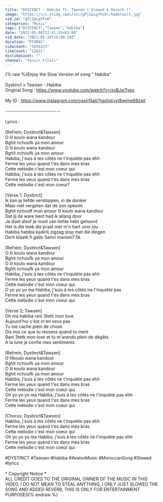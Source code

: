 ```yaml
---
title: "DYSTINCT - Habiba ft. Tawsen ( Slowed & Reverb )"
image: "https:\/\/i.ytimg.com\/vi\/gPjIpLg7Fo0\/hqdefault.jpg"
vid_id: "gPjIpLg7Fo0"
categories: "Music"
tags: ["DYSTINCT","Tawsen","Habiba"]
date: "2022-03-04T22:41:31+03:00"
vid_date: "2021-05-10T18:00:19Z"
duration: "PT4M4S"
viewcount: "1456323"
likeCount: "13621"
dislikeCount: ""
channel: "Yassir Filali"
---
```

{% raw %}Enjoy the Slow Version of song &quot; Habiba&quot;<br /><br />Dystinct x Tawsen - Habiba <br />Original Song : <a rel="nofollow" target="blank" href="https://www.youtube.com/watch?v=ixxBJsiTves">https://www.youtube.com/watch?v=ixxBJsiTves</a><br /><br />My IG : <a rel="nofollow" target="blank" href="https://www.instagram.com/yasirfilali/?igshid=yt8wjme68zwt">https://www.instagram.com/yasirfilali/?igshid=yt8wjme68zwt</a> <br /><br />----------------------------<br /><br />Lyrics : <br /><br />[Refrein; Dystinct&amp;Tawsen]<br />O lil koulo wana kandour<br />Bghit nchoufk ya mon amour<br />O lil koulo wana kandour<br />Bghit nchoufk ya mon amour<br />Habiba, j'suis à tes côtés ne t'inquiète pas ehh<br />Ferme les yeux quand t'es dans mes bras<br />Cette mélodie c'est mon coeur qui<br />Habiba, j'suis à tes côtés ne t'inquiète pas ehh<br />Ferme les yeux quand t'es dans mes bras<br />Cette mélodie c'est mon coeur?<br /><br />[Verse 1; Dystinct]<br />Ik kan je liefde verstoppen, in de donker<br />Maar niet vergeten dat de zon opkomt<br />Bghit nchouft mon amour lil koulo wana kandour<br />Dat jij dе ware bent had ik allang door<br />Je doеt alsof je nooit van liefde hebt gehoord<br />Het is die teek die praat met m'n hart voor jou<br />Habiba habiba kadirili zigzag stop met die dingen<br />Derti blastk fi galbi 3amri mansm7 fik<br /><br />[Refrein; Dystinct&amp;Tawsen]<br />O lil koulo wana kandour<br />Bghit nchoufk ya mon amour<br />O lil koulo wana kandour<br />Bghit nchoufk ya mon amour<br />Habiba, j'suis à tes côtés ne t'inquiète pas ehh<br />Ferme les yeux quand t'es dans mes bras<br />Cette mélodie c'est mon coeur qui<br />O yo yo yo ma Habiba, j'suis à tes côtés ne t'inquiète pas<br />Ferme les yeux quand t'es dans mes bras<br />Cette mélodie c'est mon coeur qui<br /><br />[Verse 2; Tawsen]<br />Oh ma habiba rani 3tetk mon love<br />Aujourd'hui c'est m'en veux pas<br />Tu me cache plein de chose<br />Dis moi ce que tu ressens quand tu ment<br />Rani 3tetk mon love et tu m'arendu plein de dégâts<br />A la lune je confie mes sentiments<br /><br />[Refrein; Dystinct&amp;Tawsen]<br />O lilkoulo wana kandour<br />Bghit nchoufk ya mon amour<br />O lil koulo wana kandour<br />Bghit nchoufk ya mon amour<br />Habiba, j'suis à tes côtés ne t'inquiète pas ehh<br />Ferme les yeux quand t'es dans mes bras<br />Cette mélodie c'est mon coeur qui<br />Oh yo yo yo ma Habiba, j'suis à tes côtés ne t'inquiète pas ehh<br />Ferme les yeux quand t'es dans mes bras<br />Cette mélodie c'est mon coeur qui<br /><br />[Chorus; Dystinct&amp;Tawsen]<br />Habiba, j'suis à tes côtés ne t'inquiète pas ehh<br />Ferme les yeux quand t'es dans mes bras<br />Cette mélodie c'est mon coeur qui<br />Oh yo yo yo ma Habiba, j'suis à tes côtés ne t'inquiète pas ehh<br />Ferme les yeux quand t'es dans mes bras<br />Cette mélodie c'est mon coeur qui<br /><br />#DYSTINCT #Tawsen #Habiba #AvalonMusic #MoroccanSong #Slowed #lyrics<br /><br />* Copyright Notice *<br />ALL CREDIT GOES TO THE ORIGINAL OWNER OF THE MUSIC IN THIS VIDEO, I DO NOT MEAN TO STEAL ANYTHING, I ONLY JUST SLOWED THE SONG AND ADDED REVERB, THIS IS ONLY FOR ENTERTAINMENT PURPOSES{% endraw %}
